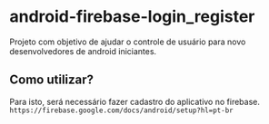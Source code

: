 # android-firebase-login_register
Projeto com objetivo de ajudar o controle de usuário para novo desenvolvedores de android iniciantes.

## Como utilizar?

Para isto, será necessário fazer cadastro do aplicativo no firebase. `https://firebase.google.com/docs/android/setup?hl=pt-br`
